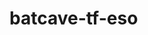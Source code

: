 # batcave-tf-eso

<!-- BEGINNING OF PRE-COMMIT-TERRAFORM DOCS HOOK -->
<!-- END OF PRE-COMMIT-TERRAFORM DOCS HOOK -->
